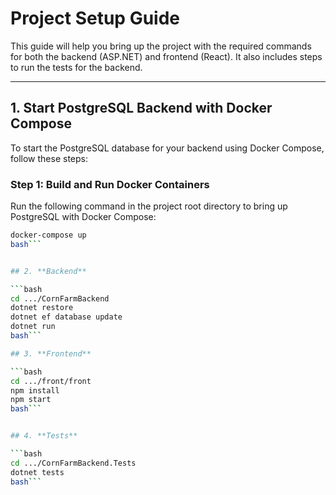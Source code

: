 # Project Setup Guide

This guide will help you bring up the project with the required commands for both the backend (ASP.NET) and frontend (React). It also includes steps to run the tests for the backend.

---

## 1. **Start PostgreSQL Backend with Docker Compose**

To start the PostgreSQL database for your backend using Docker Compose, follow these steps:

### **Step 1: Build and Run Docker Containers**
Run the following command in the project root directory to bring up PostgreSQL with Docker Compose:

```bash
docker-compose up
bash```


## 2. **Backend**

```bash
cd .../CornFarmBackend
dotnet restore
dotnet ef database update
dotnet run
bash```

## 3. **Frontend**

```bash
cd .../front/front
npm install
npm start
bash```


## 4. **Tests**

```bash
cd .../CornFarmBackend.Tests
dotnet tests
bash```
